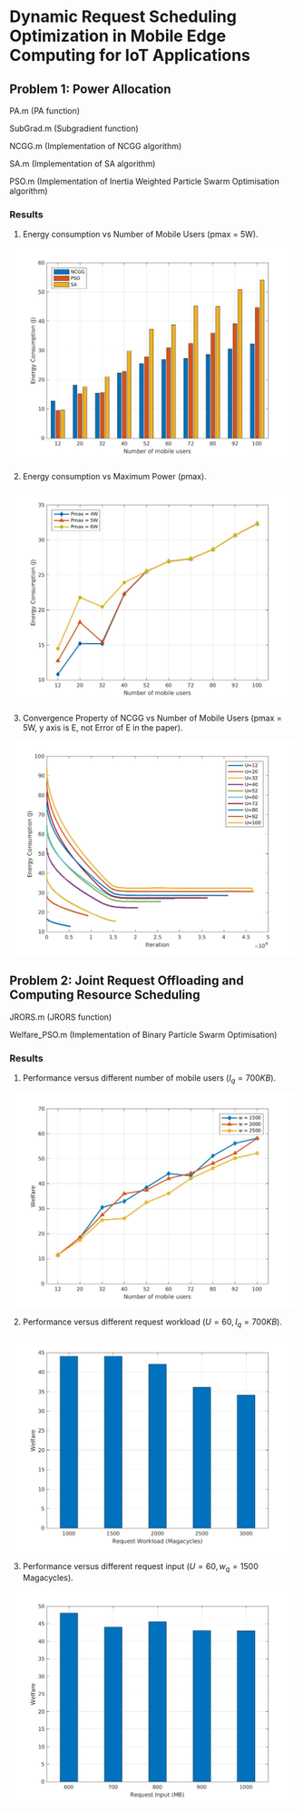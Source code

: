 # Dynamic Request Scheduling Optimization in Mobile Edge Computing for IoT Applications

## Problem 1: Power Allocation

PA.m (PA function)

SubGrad.m (Subgradient function)

NCGG.m (Implementation of NCGG algorithm)

SA.m (Implementation of SA algorithm)

PSO.m (Implementation of Inertia Weighted Particle Swarm Optimisation algorithm)

### Results

1. Energy consumption vs Number of Mobile Users (pmax = 5W).

![E_diff_u_diff_method](fig/E_diff_u_diff_method.jpg)

2. Energy consumption vs Maximum Power (pmax).

![E_diff_u_diff_pmax](fig/E_diff_u_diff_pmax.jpg)

3. Convergence Property of NCGG vs Number of Mobile Users (pmax = 5W, y axis is E, not Error of E in the paper).

![E_u_conv](fig/E_u_conv.jpg)

## Problem 2: Joint Request Offloading and Computing Resource Scheduling

JRORS.m (JRORS function)

Welfare_PSO.m (Implementation of Binary Particle Swarm Optimisation)

### Results

1. Performance versus different number of mobile users ($I_q = 700KB$).

![Welf_diff_u_diff_wq](fig/Welf_diff_u_diff_wq.jpg)

2. Performance versus different request workload ($U = 60, I_q = 700 KB$).

![Welf_diff_w_u60](fig/Welf_diff_w_u60.jpg)

3. Performance versus different request input ($U = 60, w_q = 1500$ Magacycles).

![Welf_diff_i_wq1500](fig/Welf_diff_i_wq1500.jpg)